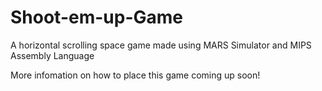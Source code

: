 # Shoot-em-up-Game
 A horizontal scrolling space game made using MARS Simulator and MIPS Assembly Language
 
 More infomation on how to place this game coming up soon! 

